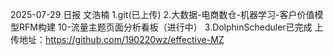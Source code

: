 2025-07-29 日报 文浩楠
1.git(已上传)
2.大数据-电商数仓-机器学习-客户价值模型RFM构建
10-流量主题页面分析看板（进行中）
3.DolphinScheduler已完成
上传地址：https://github.com/190220wz/effective-MZ